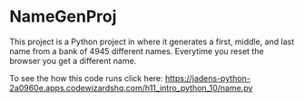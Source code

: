 # NameGenProj
This project is a Python project in where it generates a first, middle, and last name from a bank of 4945 different names. Everytime you reset the browser you get a different name.

To see the how this code runs click here: https://jadens-python-2a0960e.apps.codewizardshq.com/h11_intro_python_10/name.py
